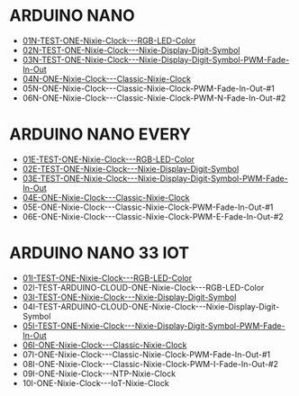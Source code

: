 # ARDUINO NANO
- <a target="_blank" href="https://github.com/marcinsaj/ONE-Nixie-Clock/blob/main/examples/arduino-nano/01N-TEST-ONE-Nixie-Clock---RGB-LED-Color.ino">01N-TEST-ONE-Nixie-Clock---RGB-LED-Color</a>
- <a target="_blank" href="https://github.com/marcinsaj/ONE-Nixie-Clock/blob/main/examples/arduino-nano/02N-TEST-ONE-Nixie-Clock---Nixie-Display-Digit-Symbol.ino">02N-TEST-ONE-Nixie-Clock---Nixie-Display-Digit-Symbol</a>
- <a target="_blank" href="https://github.com/marcinsaj/ONE-Nixie-Clock/blob/main/examples/arduino-nano/03N-TEST-ONE-Nixie-Clock---Nixie-Display-Digit-Symbol-PWM-Fade-In-Out.ino">03N-TEST-ONE-Nixie-Clock---Nixie-Display-Digit-Symbol-PWM-Fade-In-Out</a>
- <a target="_blank" href="https://github.com/marcinsaj/ONE-Nixie-Clock/blob/main/examples/arduino-nano/04N-ONE-Nixie-Clock---Classic-Nixie-Clock.ino"> 04N-ONE-Nixie-Clock---Classic-Nixie-Clock</a>
- 05N-ONE-Nixie-Clock---Classic-Nixie-Clock-PWM-Fade-In-Out-#1
- 06N-ONE-Nixie-Clock---Classic-Nixie-Clock-PWM-N-Fade-In-Out-#2

# ARDUINO NANO EVERY
- <a target="_blank" href="https://github.com/marcinsaj/ONE-Nixie-Clock/blob/main/examples/arduino-nano-every/01E-TEST-ONE-Nixie-Clock---RGB-LED-Color.ino">01E-TEST-ONE-Nixie-Clock---RGB-LED-Color</a>
- <a target="_blank" href="https://github.com/marcinsaj/ONE-Nixie-Clock/blob/main/examples/arduino-nano-every/02E-TEST-ONE-Nixie-Clock---Nixie-Display-Digit-Symbol.ino">02E-TEST-ONE-Nixie-Clock---Nixie-Display-Digit-Symbol</a>
- <a target="_blank" href="https://github.com/marcinsaj/ONE-Nixie-Clock/blob/main/examples/arduino-nano-every/03E-TEST-ONE-Nixie-Clock---Nixie-Display-Digit-Symbol-PWM-Fade-In-Out.ino">03E-TEST-ONE-Nixie-Clock---Nixie-Display-Digit-Symbol-PWM-Fade-In-Out</a>
- <a target="_blank" href="https://github.com/marcinsaj/ONE-Nixie-Clock/blob/main/examples/arduino-nano-every/04E-ONE-Nixie-Clock---Classic-Nixie-Clock.ino">04E-ONE-Nixie-Clock---Classic-Nixie-Clock</a>
- 05E-ONE-Nixie-Clock---Classic-Nixie-Clock-PWM-Fade-In-Out-#1
- 06E-ONE-Nixie-Clock---Classic-Nixie-Clock-PWM-E-Fade-In-Out-#2

# ARDUINO NANO 33 IOT
- <a target="_blank" href="https://github.com/marcinsaj/ONE-Nixie-Clock/blob/main/examples/arduino-nano-33-iot/01I-TEST-ONE-Nixie-Clock---RGB-LED-Color.ino">01I-TEST-ONE-Nixie-Clock---RGB-LED-Color</a>
- 02I-TEST-ARDUINO-CLOUD-ONE-Nixie-Clock---RGB-LED-Color
- <a target="_blank" href="https://github.com/marcinsaj/ONE-Nixie-Clock/blob/main/examples/arduino-nano-33-iot/03I-TEST-ONE-Nixie-Clock---Nixie-Display-Digit-Symbol.ino">03I-TEST-ONE-Nixie-Clock---Nixie-Display-Digit-Symbol</a>
- 04I-TEST-ARDUINO-CLOUD-ONE-Nixie-Clock---Nixie-Display-Digit-Symbol
- <a target="_blank" href="https://github.com/marcinsaj/ONE-Nixie-Clock/blob/main/examples/arduino-nano-33-iot/05I-TEST-ONE-Nixie-Clock---Nixie-Display-Digit-Symbol-PWM-Fade-In-Out.ino">05I-TEST-ONE-Nixie-Clock---Nixie-Display-Digit-Symbol-PWM-Fade-In-Out</a>
- <a target="_blank" href="https://github.com/marcinsaj/ONE-Nixie-Clock/blob/main/examples/arduino-nano-33-iot/06I-ONE-Nixie-Clock---Classic-Nixie-Clock.ino">06I-ONE-Nixie-Clock---Classic-Nixie-Clock</a>
- 07I-ONE-Nixie-Clock---Classic-Nixie-Clock-PWM-Fade-In-Out-#1
- 08I-ONE-Nixie-Clock---Classic-Nixie-Clock-PWM-I-Fade-In-Out-#2
- 09I-ONE-Nixie-Clock---NTP-Nixie-Clock 
- 10I-ONE-Nixie-Clock---IoT-Nixie-Clock
